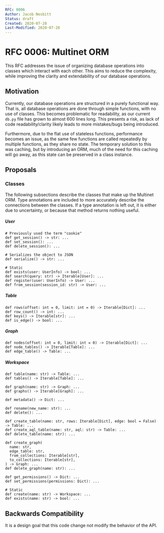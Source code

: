 ```yaml
---
RFC: 0006
Author: Jacob Nesbitt
Status: draft
Created: 2020-07-28
Last-Modified: 2020-07-28
---
```


# RFC 0006: Multinet ORM

This RFC addresses the issue of organizing database operations into classes which interact with each other. This aims to reduce the complexity, while improving the clarity and extendability of our database operations.

## Motivation

Currently, our database operations are structured in a purely functional way. That is, all database operations are done through simple functions, with no use of classes. This becomes problematic for readability, as our current `db.py` file has grown to almost 600 lines long. This presents a risk, as lack of code readability/clarity likely leads to more mistakes/bugs being introduced.

Furthermore, due to the flat use of stateless functions, performance becomes an issue, as the same few functions are called repeatedly by multiple functions, as they share no state. The temporary solution to this was caching, but by introducing an ORM, much of the need for this caching will go away, as this state can be preserved in a class instance.

## Proposals

### Classes
The following subsections describe the classes that make up the Multinet ORM. Type annotations are included to more accurately describe the connections between the classes. If a type annotation is left out, it is either due to uncertainty, or because that method returns nothing useful.


##### User
```
# Previously used the term "cookie"
def get_session() -> str: ...
def set_session(): ...
def delete_session(): ...

# Serializes the object to JSON
def serialize() -> str: ...

# Static
def exists(user: UserInfo) -> bool: ...
def search(query: str) -> Iterable[User]: ...
def register(user: UserInfo) -> User: ...
def from_session(session_id: str) -> User: ...
```

##### Table
```
def rows(offset: int = 0, limit: int = 0) -> Iterable[Dict]: ...
def row_count() -> int: ...
def keys() -> Iterable[str]: ...
def is_edge() -> bool: ...
```

##### Graph
```
def nodes(offset: int = 0, limit: int = 0) -> Iterable[Dict]: ...
def node_tables() -> Iterable[Table]: ...
def edge_table() -> Table: ...
```

##### Workspace
```
def table(name: str) -> Table: ...
def tables() -> Iterable[Table]: ...

def graph(name: str) -> Graph: ...
def graphs() -> Iterable[Graph]: ...

def metadata() -> Dict: ...

def rename(new_name: str): ...
def delete(): ...

def create_table(name: str, rows: Iterable[Dict], edge: bool = False) -> Table: ...
def create_aql_table(name: str, aql: str) -> Table: ...
def delete_table(name: str): ...

def create_graph(
  name: str,
  edge_table: str,
  from_collections: Iterable[str],
  to_collections: Iterable[str],
) -> Graph: ...
def delete_graph(name: str): ...

def get_permissions() -> Dict: ...
def set_permissions(permissions: Dict): ...

# Static
def create(name: str) -> Workspace: ...
def exists(name: str) -> bool: ...
```

## Backwards Compatibility
It is a design goal that this code change not modify the behavior of the API.
